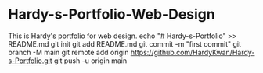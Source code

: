 # Hardy-s-Portfolio-Web-Design
This is Hardy's portfolio for web design.
echo "# Hardy-s-Portfolio" >> README.md
git init
git add README.md
git commit -m "first commit"
git branch -M main
git remote add origin https://github.com/HardyKwan/Hardy-s-Portfolio.git
git push -u origin main
